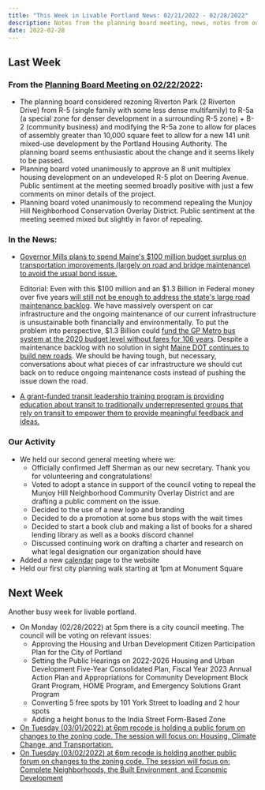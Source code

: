 ```yaml
---
title: "This Week in Livable Portland News: 02/21/2022 - 02/28/2022"
description: Notes from the planning board meeting, news, notes from our meeting, and upcoming recode meetings.
date: 2022-02-28
---
```

## Last Week

### From the [Planning Board Meeting on 02/22/2022](https://portlandme.civicclerk.com/Web/Player.aspx?id=2762&key=-1&mod=-1&mk=-1&nov=0):
- The planning board considered rezoning Riverton Park (2 Riverton Drive) from R-5 (single family with some less dense multifamily) to R-5a (a special zone for denser development in a surrounding R-5 zone) + B-2 (community business) and modifying the R-5a zone to allow for places of assembly greater than 10,000 square feet to allow for a new 141 unit mixed-use development by the Portland Housing Authority. The planning board seems enthusiastic about the change and it seems likely to be passed.
- Planning board voted unanimously to approve an 8 unit multiplex housing development on an undeveloped R-5 plot on Deering Avenue. Public sentiment at the meeting seemed broadly positive with just a few comments on minor details of the project.
- Planning board voted unanimously to recommend repealing the Munjoy Hill Neighborhood Conservation Overlay District. Public sentiment at the meeting seemed mixed but slightly in favor of repealing.

### In the News:
- [Governor Mills plans to spend Maine's $100 million budget surplus on transportation improvements (largely on road and bridge maintenance) to avoid the usual bond issue.](https://www.pressherald.com/2022/02/24/gov-mills-plans-to-avoid-highway-bond-vote-thanks-to-budget-surplus/)

   Editorial: Even with this $100 million and an $1.3 Billion in Federal money over five years [will still not be enough to address the state's large road maintenance backlog](https://bangordailynews.com/2021/11/10/politics/maines-infrastructure-bill-windfall-wont-plug-chronic-road-and-bridge-funding-gap-joam40zk0w/). We have massively overspent on car infrastructure and the ongoing maintenance of our current infrastructure is unsustainable both financially and environmentally. To put the problem into perspective, $1.3 Billion could [fund the GP Metro bus system at the 2020 budget level without fares for 106 years](https://gpmetro.org/DocumentCenter/View/687/2020-Operating-Budget-for-web). Despite a maintenance backlog with no solution in sight [Maine DOT continues to build new roads](https://www.maine.gov/mdot/projects/). We should be having tough, but necessary, conversations about what pieces of car infrastructure we should cut back on to reduce ongoing maintenance costs instead of pushing the issue down the road.
- [A grant-funded transit leadership training program is providing education about transit to  traditionally underrepresented groups that rely on transit to empower them to provide meaningful feedback and ideas.](https://www.pressherald.com/2022/02/21/program-brings-previously-unheard-voices-to-portland-area-transportation-boards/)

### Our Activity
- We held our second general meeting where we:
  - Officially confirmed Jeff Sherman as our new secretary. Thank you for volunteering and congratulations!
  - Voted to adopt a stance in support of the council voting to repeal the Munjoy Hill Neighborhood Community Overlay District and are drafting a public comment on the issue.
  - Decided to the use of a new logo and branding
  - Decided to do a promotion at some bus stops with the wait times
  - Decided to start a book club and making a list of books for a shared lending library as well as a books discord channel
  - Discussed continuing work on drafting a charter and research on what legal designation our organization should have
- Added a new [calendar](https://livableportland.me/calendar) page to the website
- Held our first city planning walk starting at 1pm at Monument Square

## Next Week
Another busy week for livable portland.

- On Monday (02/28/2022) at 5pm there is a city council meeting. The council will be voting on relevant issues:
  - Approving the Housing and Urban Development Citizen Participation Plan for the City of Portland
  - Setting the Public Hearings on 2022-2026 Housing and Urban Development Five-Year Consolidated Plan, Fiscal Year 2023 Annual Action Plan and Appropriations for Community Development Block Grant Program, HOME Program, and Emergency Solutions Grant Program
  - Converting 5 free spots by 101 York Street to loading and 2 hour spots
  - Adding a height bonus to the India Street Form-Based Zone
- [On Tuesday (03/01/2022) at 6pm recode is holding a public forum on changes to the zoning code. The session will focus on: Housing, Climate Change, and Transportation.](https://www.recodeportland.me/events/2022/3/1/virtual-public-forum)
- [On Tuesday (03/02/2022) at 6pm recode is holding another public forum on changes to the zoning code. The session will focus on: Complete Neighborhoods, the Built Environment, and Economic Development](https://www.recodeportland.me/events/2022/3/1/virtual-public-forum-yt6d3)
